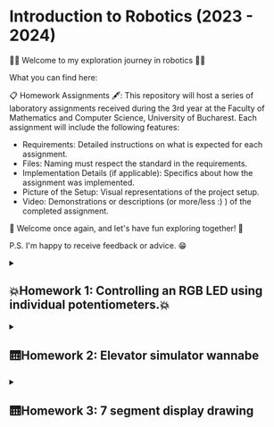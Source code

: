 # Introduction to Robotics (2023 - 2024)

🤖🥁 Welcome to my exploration journey in robotics 🥁🤖

What you can find here:

📋 Homework Assignments 🖋: This repository will host a series of laboratory assignments received during the 3rd year at the Faculty of Mathematics and Computer Science, University of Bucharest. Each assignment will include the following features:

* Requirements: Detailed instructions on what is expected for each assignment.
* Files: Naming must respect the standard in the requirements.
* Implementation Details (if applicable): Specifics about how the assignment was implemented.
* Picture of the Setup: Visual representations of the project setup.
* Video: Demonstrations or descriptions (or more/less :) ) of the completed assignment.

🥳 Welcome once again, and let's have fun exploring together! 🥳

P.S. I'm happy to receive feedback or advice. 😁
<details>
  <summary><h2> 💥Homework 1: Controlling an RGB LED using individual potentiometers.💥</h2></summary>
  <strong>Technical Task:</strong> Use a separate potentiometer for controlling each color of the RGB LED:Red, Green, and Blue. This control must leverage digital electronics. Specifically, you need to read the potentiometer’s value with Arduino and then write a mapped value to the LED pins.  <br><br/>
  
  <strong>Components:</strong>
  * RGB LED (At least 1)
  * Potentiometers (At least 3)
  * Resistors and wires as needed <br><br/>

  <strong>Setup Picture:</strong>
![hm1](https://github.com/CilteaIoana/robo/assets/115061960/e8d25135-4c66-4c2c-82a2-9829795a449b)

  <strong>Task Showcase:</strong>
  https://www.youtube.com/watch?v=9MZqbJrcT3w&ab_channel=IoanaC.
  
</details>


<details>

<summary><h2>🛗Homework 2: Elevator simulator wannabe </h2></summary>
  <strong>Technical Task:</strong> 
 Design a control system that simulates a 3-floor elevator using the Arduino platform. Here are the specific requirements:<br><br/>
-> LED Indicators: Each of the 3 LEDs should represent one of the 3 floors. The LED corresponding to the current floor should light up. Additionally, another LED should represent the elevator’s operational state. It should blink when the elevator is moving and remain static when stationary.<br><br/>
-> Buttons: Implement 3 buttons that represent the call buttons from the 3 floors. When pressed, the elevator should simulate movement towards the floor after a short interval (2-3 seconds).
-> State Change & Timers: If the elevator is already at the desired floor, pressing the button for that floor should have no effect. Otherwise, after a button press, the elevator should ”wait for the doors to close” and then
”move” to the corresponding floor. If the elevator is in movement, it should either do nothing or it should stack its decision (get to the first programmed floor, open the doors, wait, close them and then go to the next desired floor).<br><br/>
-> Debounce: Remember to implement debounce for the buttons to avoid
unintentional repeated button presses.. <br><br/>

  
  <strong>Components:</strong>
* LEDs (At least 4: 3 for the floors and 1 for the elevator’s operational state)
* Buttons (At least 3 for floor calls)
* Resistors and wires as needed

  <strong>Setup Picture:</strong>
  ![Homework_2](https://github.com/CilteaIoana/robo/assets/115061960/952adde8-da08-45a2-914d-1056cd4100af)

  <strong>Task Showcase:</strong>
  https://www.youtube.com/watch?v=TYBvZ8O9zY4&ab_channel=IoanaC.
  </details>


  <details>

<summary><h2>🛗Homework 3: 7 segment display drawing </h2></summary><br><br/>
  <strong>Summary:</strong> 
 The task involves using a joystick to control the position of a segment and "draw" on a display. The segment's movement should be natural, meaning it can only jump to neighboring positions without passing through obstacles.  <br><br/>
 The initial position must be on the decimal point (DP), and the current position blinks continuously. Using the joystick allows you to move to neighboring positions, and short pressing the button toggles the segment's state from ON to OFF or vice versa.  <br><br/>
 Long pressing the button resets the entire display by turning off all segments and moving the current position back to the decimal point. <br><br/>
  
  <strong>Components:</strong>
* 1 7-segment display
* 1 joystick
* resistors and wires (per logic)

  <strong>Setup Picture:</strong>
![Homework_3](https://github.com/CilteaIoana/IntroductionToRobotics/assets/115061960/b227829b-e34c-44ac-89c1-94128d204988)


  <strong>Task Showcase:</strong>
 https://www.youtube.com/shorts/QK71D3ZvcvM
  </details>
